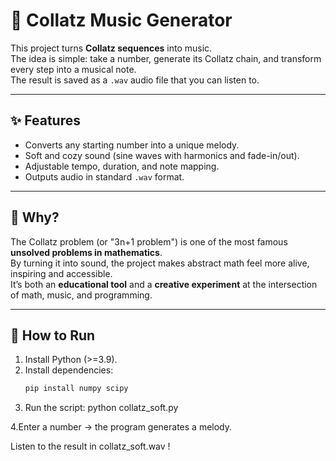 # 🎵 Collatz Music Generator

This project turns **Collatz sequences** into music.  
The idea is simple: take a number, generate its Collatz chain, and transform every step into a musical note.  
The result is saved as a `.wav` audio file that you can listen to.

---

## ✨ Features
- Converts any starting number into a unique melody.
- Soft and cozy sound (sine waves with harmonics and fade-in/out).
- Adjustable tempo, duration, and note mapping.
- Outputs audio in standard `.wav` format.

---

## 🎯 Why?
The Collatz problem (or "3n+1 problem") is one of the most famous **unsolved problems in mathematics**.  
By turning it into sound, the project makes abstract math feel more alive, inspiring and accessible.  
It’s both an **educational tool** and a **creative experiment** at the intersection of math, music, and programming.

---

## 🚀 How to Run
1. Install Python (>=3.9).  
2. Install dependencies:
   ```bash
   pip install numpy scipy
3. Run the script:
python collatz_soft.py

4.Enter a number → the program generates a melody.

 Listen to the result in collatz_soft.wav !

